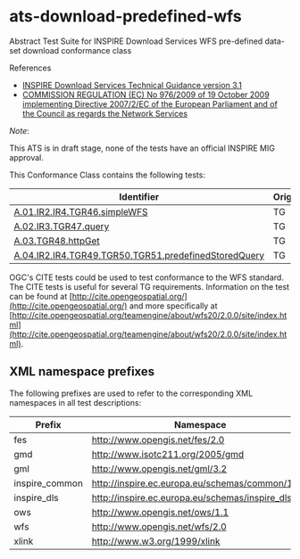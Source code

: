 ats-download-predefined-wfs
===========================

Abstract Test Suite for INSPIRE Download Services WFS pre-defined data-set download conformance class

References
* [INSPIRE Download Services Technical Guidance version 3.1](http://inspire.ec.europa.eu/documents/Network_Services/Technical_Guidance_Download_Services_v3.1.pdf)
* [COMMISSION REGULATION (EC) No 976/2009 of 19 October 2009 implementing Directive 2007/2/EC of the European Parliament and of the Council as regards the Network Services](http://eur-lex.europa.eu/legal-content/EN/TXT/PDF/?uri=CELEX:02009R0976-20101228&from=EN)

*Note*: 

This ATS is in draft stage, none of the tests have an official INSPIRE MIG approval.

This Conformance Class contains the following tests:

| Identifier                                                        | Origin | Mechanical | Status   |
| ----------------------------------------------------------------- | ------ | ---------- | -------- |
| [A.01.IR2.IR4.TGR46.simpleWFS](A.01.IR2.IR4.TGR46.simpleWFS.md)    | TG     | [OGC CITE](#ogccite)        | Draft    |
| [A.02.IR3.TGR47.query](A.02.IR3.TGR47.query.md)    | TG     | [OGC CITE](#ogccite)       | Draft    |
| [A.03.TGR48.httpGet](A.03.TGR48.httpGet.md)   | TG     | [OGC CITE](#ogccite)       | Draft    |
| [A.04.IR2.IR4.TGR49.TGR50.TGR51.predefinedStoredQuery](A.04.IR2.IR4.TGR49.TGR50.TGR51.predefinedStoredQuery.md) | TG   | Yes | Draft    |


<a name="ogccite">OGC's CITE</a> tests could be used to test conformance to the WFS standard. The CITE tests is useful for several TG requirements. Information on the test can be found at [http://cite.opengeospatial.org/](http://cite.opengeospatial.org/) and more specifically at [http://cite.opengeospatial.org/teamengine/about/wfs20/2.0.0/site/index.html](http://cite.opengeospatial.org/teamengine/about/wfs20/2.0.0/site/index.html).


## XML namespace prefixes <a name="namespaces"></a>

The following prefixes are used to refer to the corresponding XML namespaces in all test descriptions:

Prefix         | Namespace
-------------- | -------------------------------------------------
fes | http://www.opengis.net/fes/2.0
gmd | http://www.isotc211.org/2005/gmd
gml | http://www.opengis.net/gml/3.2
inspire\_common| http://inspire.ec.europa.eu/schemas/common/1.0
inspire\_dls   | http://inspire.ec.europa.eu/schemas/inspire_dls/1.0
ows | http://www.opengis.net/ows/1.1
wfs | http://www.opengis.net/wfs/2.0
xlink          | http://www.w3.org/1999/xlink